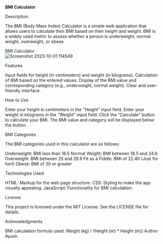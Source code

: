 **BMI Calculator**

Description 

The BMI (Body Mass Index) Calculator is a simple web application that allows users to calculate their BMI based on their height and weight. BMI is a widely used metric to assess whether a person is underweight, normal weight, overweight, or obese.     

BMI Calculator    
![Screenshot 2023-10-01 114549](https://github.com/heyush79/bmi-calci/assets/112588427/6809dc4c-4ccb-4da3-b9dd-569ec8b1eaa0)

Features  

Input fields for height (in centimeters) and weight (in kilograms).
Calculation of BMI based on the entered values.
Display of the BMI value and corresponding category (e.g., underweight, normal weight).
Clear and user-friendly interface.

How to Use   

Enter your height in centimeters in the "Height" input field.
Enter your weight in kilograms in the "Weight" input field.
Click the "Calculate" button to calculate your BMI.
The BMI value and category will be displayed below the button.

BMI Categories

The BMI categories used in this calculator are as follows:

Underweight: BMI less than 18.5
Normal Weight: BMI between 18.5 and 24.9
Overweight: BMI between 25 and 29.9
Fit as a Fiddle: BMI of 22.40 (Just for fun!)
Obese: BMI of 30 or greater

Technologies Used

HTML: Markup for the web page structure.
CSS: Styling to make the app visually appealing.
JavaScript: Functionality for BMI calculation.


License

This project is licensed under the MIT License. See the LICENSE file for details.

Acknowledgments

BMI calculation formula used: Weight (kg) / (Height (m) * Height (m))
Author
Ayush
